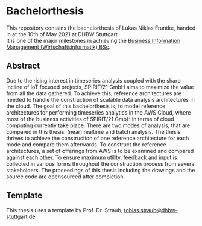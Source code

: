 # Bachelorthesis
This repository contains the bachelorthesis of Lukas Niklas Fruntke, handed in at the 10th of May 2021 at DHBW Stuttgart.   
It is one of the major milestones in achieving the [Business Information Management (Wirtschaftsinformatik) BSc](https://www.dhbw-stuttgart.de/studium/bachelor-studienangebot/wirtschaft/wirtschaftsinformatik-application-management/).


## Abstract
Due to the rising interest in timeseries analysis coupled with the sharp incline of IoT focused projects, SPIRIT/21 GmbH aims to maximize the value from all the data gathered. To achieve this, reference architectures are needed to handle the construction of scalable data analysis architectures in the cloud.
The goal of this bachelorthesis is, to model reference architectures for performing timeseries analytics in the AWS Cloud, where most of the business activities of SPIRIT/21 GmbH in terms of cloud computing currently take place.
There are two modes of analysis, that are compared in this thesis: (near) realtime and batch analysis. The thesis thrives to achieve the construction of one reference architecture for each mode and compare them afterwards.
To construct the reference architectures, a set of offerings from AWS is to be examined and compared against each other.
To ensure maximum utility, feedback and input is collected in various forms throughout the construction process from several stakeholders. The proceedings of this thesis including the drawings and the source code are opensourced after completion.

## Template
This thesis uses a template by Prof. Dr. Straub, tobias.straub@dhbw-stuttgart.de